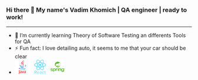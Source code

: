### Hi there 👋 My name's Vadim Khomich | QA engineer | ready to work!
_______________________________________________________________________________
- 🌱 I’m currently learning Theory of Software Testing an differents Tools for QA 
- ⚡ Fun fact: I love detailing auto, it seems to me that your car should be clear 
- <div>
  <img src="https://github.com/devicons/devicon/blob/master/icons/java/java-original-wordmark.svg" title="Java" alt="Java" width="40" height="40"/>&nbsp;
  <img src="https://github.com/devicons/devicon/blob/master/icons/react/react-original-wordmark.svg" title="React" alt="React" width="40" height="40"/>&nbsp;
  <img src="https://github.com/devicons/devicon/blob/master/icons/spring/spring-original-wordmark.svg" title="Spring" alt="Spring" width="40" height="40"/>&nbsp;
</div>


